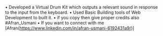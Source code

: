 • Developed a Virtual Drum Kit which outputs a relevant sound in
response to the input from the keyboard.
• Used Basic Building tools of Web Development to built it.
• if you copy then give proper credits also #Afran_Usmani 
• If you want to connect with me [Afran(https://www.linkedin.com/in/afran-usmani-6192431a9/)]
